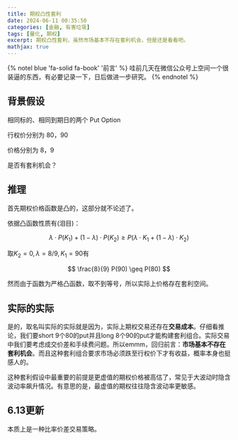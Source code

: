 ```yaml
---
title: 期权凸性套利
date: 2024-06-11 00:35:50
categories: [金融, 有害垃圾]
tags: [量化, 期权]
excerpt: 期权凸性套利，虽然市场基本不存在套利机会，但是还是看看吧。
mathjax: true
---
```


{% notel blue 'fa-solid fa-book' '前言' %}
哇前几天在微信公众号上空间一个很装逼的东西，有必要记录一下，日后做进一步研究。
{% endnotel %}

## 背景假设

相同标的、相同到期日的两个 Put Option

行权价分别为 80，90

价格分别为 8，9

是否有套利机会？

## 推理

首先期权价格函数是凸的，这部分就不论述了。

依据凸函数性质有(泪目)：

$$
\lambda \cdot P(K_1)+(1-\lambda)\cdot P(K_2) \geq P(\lambda \cdot K_1 + (1-\lambda)\cdot K_2)
$$

取$K_2=0, \lambda=8/9, K_1=90$有

$$ \frac{8}{9}  P(90) \geq P(80) $$

然而由于函数为严格凸函数，取不到等号，所以实际上价格存在套利空间。

## 实际的实际

是的，取名叫实际的实际就是因为，实际上期权交易还存在**交易成本**。仔细看推论，我们要short 9个80的put并且long 8个90的put才能构建套利组合。实际交易中我们要考虑成交价差和手续费问题。所以emmm，回归前言：**市场基本不存在套利机会**。而且这种套利组合要求市场必须跌至行权价下才有收益，概率本身也挺感人的。

这种套利假设中最重要的前提是更虚值的期权价格被高估了，常见于大波动时隐含波动率飙升情况。有意思的是，最虚值的期权往往隐含波动率更敏感。

## 6.13更新

本质上是一种比率价差交易策略。
